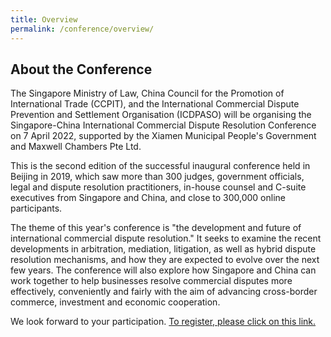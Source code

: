 ```yaml
---
title: Overview
permalink: /conference/overview/
---
```

<script src="https://assets.dcube.cloud/scripts/wogaa.js"> </script>
## About the Conference

The Singapore Ministry of Law, China Council for the Promotion of International Trade (CCPIT), and the International Commercial Dispute Prevention and Settlement Organisation (ICDPASO) will be organising the Singapore-China International Commercial Dispute Resolution Conference on 7 April 2022, supported by the Xiamen Municipal People's Government and Maxwell Chambers Pte Ltd.

This is the second edition of the successful inaugural conference held in Beijing in 2019, which saw more than 300 judges, government officials, legal and dispute resolution practitioners, in-house counsel and C-suite executives from Singapore and China, and close to 300,000 online participants.

The theme of this year's conference is "the development and future of international commercial dispute resolution." It seeks to examine the recent developments in arbitration, mediation, litigation, as well as hybrid dispute resolution mechanisms, and how they are expected to evolve over the next few years. The conference will also explore how Singapore and China can work together to help businesses resolve commercial disputes more effectively, conveniently and fairly with the aim of advancing cross-border commerce, investment and economic cooperation.

We look forward to your participation. <a href="https://form.gov.sg/60a3368267fcaf0011ff4922">To register, please click on this link.</a>
